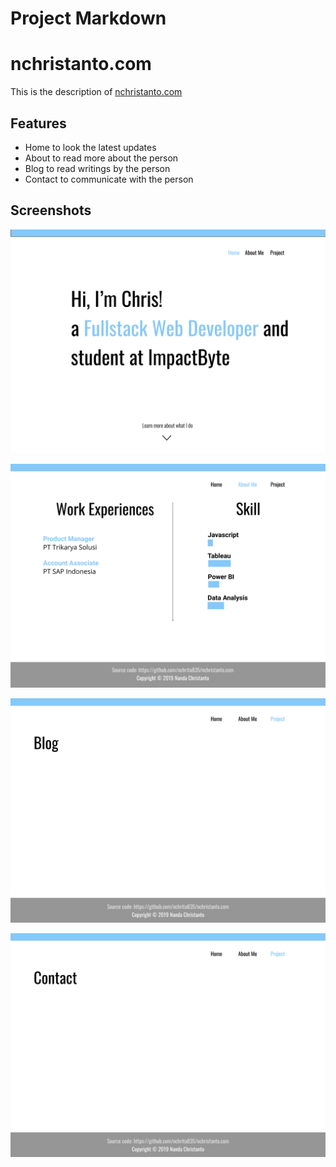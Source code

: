 # **Project Markdown**

# nchristanto.com

This is the description of [nchristanto.com](https://nchristanto.com)

## Features

- Home to look the latest updates
- About to read more about the person
- Blog to read writings by the person
- Contact to communicate with the person

## Screenshots

![Home](images/nchristantocom-home.png)

![About](images/nchristantocom-about.png)

![Blog](images/nchristantocom-blog.png)

![Contact](images/nchristantocom-contact.png)
